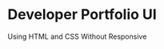# Developer Portfolio UI

Using HTML and CSS Without Responsive
<img src="developer-porttfolio-1.png" alt="">
